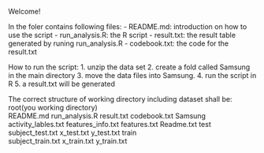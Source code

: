 Welcome!

In the foler contains following files:
	- README.md: introduction on how to use the script
	- run_analysis.R: the R script
	- result.txt: the result table generated by runing run_analysis.R
	- codebook.txt: the code for the result.txt


How to run the script:
	1. unzip the data set
	2. create a fold called Samsung in the main directory
	3. move the data files into Samsung. 
	4. run the script in R
	5. a result.txt will be generated

The correct structure of working directory including dataset shall be:
	root(you working directory)\
		README.md
		run_analysis.R
		result.txt
		codebook.txt
		Samsung\
			activity_lables.txt
			features_info.txt
			features.txt
			Readme.txt
			test\
				subject_test.txt
				x_test.txt
				y_test.txt
			train\
				subject_train.txt
				x_train.txt
				y_train.txt
